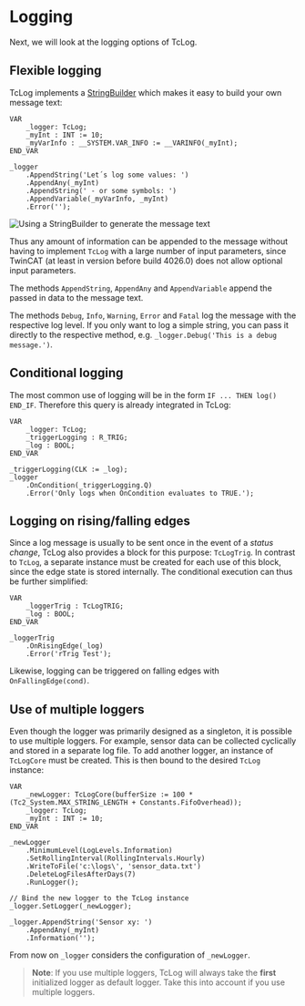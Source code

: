 # Logging
Next, we will look at the logging options of TcLog.

## Flexible logging
TcLog implements a [StringBuilder](https://www.plccoder.com/fluent-code/) which makes it easy to build your own message text: 

```st
VAR
    _logger: TcLog;
	_myInt : INT := 10;
	_myVarInfo : __SYSTEM.VAR_INFO := __VARINFO(_myInt);
END_VAR

_logger
	.AppendString('Let´s log some values: ')
	.AppendAny(_myInt)
	.AppendString(' - or some symbols: ')
	.AppendVariable(_myVarInfo, _myInt)
	.Error('');	
```
![Using a StringBuilder to generate the message text](https://www.benediktgeisler.de/StringBuilder_in_message_text.png "Using a StringBuilder to generate the message text")

Thus any amount of information can be appended to the message without having to implement `TcLog` with a large number of input parameters, since TwinCAT (at least in version before build 4026.0) does not allow optional input parameters. 

The methods `AppendString`, `AppendAny` and `AppendVariable` append the passed in data to the message text. 

The methods `Debug`, `Info`, `Warning`, `Error` and `Fatal` log the message with the respective log level. If you only want to log a simple string, you can pass it directly to the respective method, e.g. `_logger.Debug('This is a debug message.')`.

## Conditional logging
The most common use of logging will be in the form `IF ... THEN log() END_IF`. Therefore this query is already integrated in TcLog:

```st
VAR
    _logger: TcLog;
	_triggerLogging : R_TRIG;
	_log : BOOL;
END_VAR

_triggerLogging(CLK := _log);
_logger
	.OnCondition(_triggerLogging.Q)
	.Error('Only logs when OnCondition evaluates to TRUE.');	
```

## Logging on rising/falling edges
Since a log message is usually to be sent once in the event of a *status change*, TcLog also provides a block for this purpose: `TcLogTrig`. In contrast to `TcLog`, a separate instance must be created for each use of this block, since the edge state is stored internally. The conditional execution can thus be further simplified:

```st
VAR
	_loggerTrig : TcLogTRIG;
    _log : BOOL;
END_VAR

_loggerTrig
	.OnRisingEdge(_log)
	.Error('rTrig Test');
```

Likewise, logging can be triggered on falling edges with `OnFallingEdge(cond)`. 

## Use of multiple loggers
Even though the logger was primarily designed as a singleton, it is possible to use multiple loggers. For example, sensor data can be collected cyclically and stored in a separate log file. To add another logger, an instance of `TcLogCore` must be created. This is then bound to the desired `TcLog` instance:

```st
VAR
	_newLogger: TcLogCore(bufferSize := 100 * (Tc2_System.MAX_STRING_LENGTH + Constants.FifoOverhead));
	_logger: TcLog;
	_myInt : INT := 10;
END_VAR

_newLogger
	.MinimumLevel(LogLevels.Information)
	.SetRollingInterval(RollingIntervals.Hourly)
	.WriteToFile('c:\logs\', 'sensor_data.txt')
	.DeleteLogFilesAfterDays(7)
	.RunLogger();
	
// Bind the new logger to the TcLog instance
_logger.SetLogger(_newLogger);

_logger.AppendString('Sensor xy: ')
	.AppendAny(_myInt)
	.Information('');	
```

From now on `_logger` considers the configuration of `_newLogger`.

> **Note**: If you use multiple loggers, TcLog will always take the **first** initialized logger as default logger. Take this into account if you use multiple loggers.